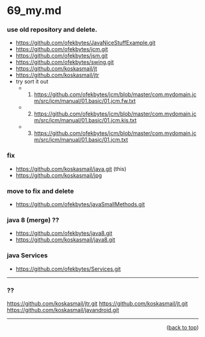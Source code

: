 <a name="topage"></a>

# 69_my.md

### use old repository and delete.
* https://github.com/ofekbytes/JavaNiceStuffExample.git
* https://github.com/ofekbytes/jcm.git
* https://github.com/ofekbytes/jsm.git
* https://github.com/ofekbytes/swing.git
* https://github.com/koskasmail/jt
* https://github.com/koskasmail/jtr
* try sort it out
   * 1. https://github.com/ofekbytes/jcm/blob/master/com.mydomain.jcm/src/jcm/manual/01.basic/01.jcm.fw.txt
   * 2. https://github.com/ofekbytes/jcm/blob/master/com.mydomain.jcm/src/jcm/manual/01.basic/01.jcm.kis.txt
   * 3. https://github.com/ofekbytes/jcm/blob/master/com.mydomain.jcm/src/jcm/manual/01.basic/01.jcm.txt

### fix 
* https://github.com/koskasmail/java.git  (this)
* https://github.com/koskasmail/jpg


### move to fix and delete
* https://github.com/ofekbytes/javaSmallMethods.git

### java 8 (merge) ??
* https://github.com/ofekbytes/java8.git
* https://github.com/koskasmail/java8.git

### java Services
* https://github.com/ofekbytes/Services.git

-----

### ??
https://github.com/koskasmail/jtr.git
https://github.com/koskasmail/jt.git
https://github.com/koskasmail/javandroid.git

-----

<p align="right">(<a href="#topage">back to top</a>)</p>
<br/>
<br/>
